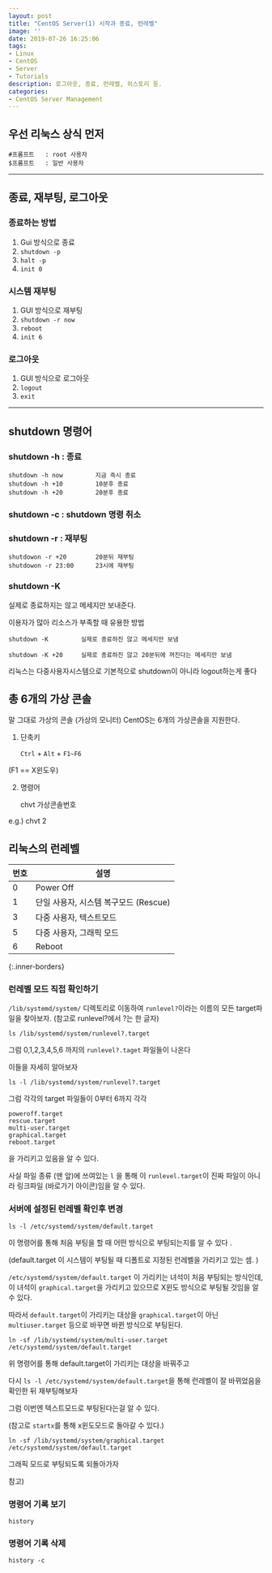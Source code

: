 ```yaml
---
layout: post
title: "CentOS Server(1) 시작과 종료, 런레벨"
image: ''
date: 2019-07-26 16:25:06
tags: 
- Linux
- CentOS 
- Server
- Tutorials
description: 로그아웃, 종료, 런레벨, 히스토리 등.
categories:
- CentOS Server Management
---
```


## 우선 리눅스 상식 먼저 

	#프롬프트	: root 사용자 
	$프롬프트	: 일반 사용자


---

## 종료, 재부팅, 로그아웃<br>

### 종료하는 방법

1. Gui 방식으로 종료
2. `shutdown -p`
3. `halt -p`
4. `init 0`

### 시스템 재부팅

1. GUI 방식으로 재부팅
2. `shutdown -r now`
3. `reboot`
4. `init 6`

### 로그아웃

1. GUI 방식으로 로그아웃
2. `logout`
3. `exit`


---


## shutdown 명령어

### shutdown -h : 종료
    shutdown -h now 		지금 즉시 종료
    shutdown -h +10 		10분후 종료
    shutdown -h +20 		20분후 종료
    
### shutdown -c : shutdown 명령 취소

### shutdown -r : 재부팅
    shutdowon -r +20		20분뒤 재부팅
    shutdowon -r 23:00		23시에 재부팅

### shutdown -K
실제로 종료하지는 않고 메세지만 보내준다. 

이용자가 많아 리소스가 부족할 때 유용한 방법

    shutdown -K			실제로 종료하진 않고 메세지만 보냄

    shutdown -K +20		실제로 종료하진 않고 20분뒤에 꺼진다는 메세지만 보냄


리눅스는 다중사용자시스템으로 기본적으로 shutdown이 아니라 logout하는게 좋다


## 총 6개의 가상 콘솔

말 그대로 가상의 콘솔 (가상의 모니터)
CentOS는 6개의 가상콘솔을 지원한다.

1. 단축키

    `Ctrl` + `Alt` + `F1~F6`

(F1 == X윈도우)

2. 명령어

	chvt 가상콘솔번호

e.g.) chvt 2

## 리눅스의 런레벨


|번호 | 설명|
|------------ | -------------|
|0 | Power Off|
|1 | 단일 사용자, 시스템 복구모드 (Rescue)|
|3 | 다중 사용자, 텍스트모드|
|5 | 다중 사용자, 그래픽 모드|
|6 | Reboot|
{:.inner-borders}


### 런레벨 모드 직접 확인하기 
`/lib/systemd/system/` 디렉토리로 이동하여 `runlevel?`이라는 이름의 모든 target파일을 찾아보자.
(참고로 runlevel?에서 ?는 한 글자)

    ls /lib/systemd/system/runlevel?.target

그럼 0,1,2,3,4,5,6 까지의 `runlevel?.taget` 파일들이 나온다

이들을 자세히 알아보자

    ls -l /lib/systemd/system/runlevel?.target

그럼 각각의 target 파일들이 0부터 6까지 각각 

    poweroff.target
    rescue.target
    multi-user.target
    graphical.target
    reboot.target

을 가리키고 있음을 알 수 있다.

사실 파일 종류 (맨 앞)에 쓰여있는  `l` 을 통해 
이 `runlevel.target`이 진짜 파일이 아니라 링크파일 (바로가기 아이콘)임을 알 수 있다. 

### 서버에 설정된 런레벨 확인후 변경

    ls -l /etc/systemd/system/default.target 

이 명령어를 통해 처음 부팅을 할 때 
어떤 방식으로 부팅되는지를 알 수 있다 .

(default.target 이 시스템이 부팅될 때 디폴트로 지정된 런레벨을 가리키고 있는 셈. )

`/etc/systemd/system/default.target` 이 가리키는 녀석이 처음 부팅되는 방식인데, 이 녀석이 `graphical.target`을 가리키고 있으므로 X윈도 방식으로 부팅될 것임을 알 수 있다.

따라서 `default.target`이 가리키는 대상을 `graphical.target`이 아닌 `multiuser.target` 등으로 바꾸면
바뀐 방식으로 부팅된다.

    ln -sf /lib/systemd/system/multi-user.target /etc/systemd/system/default.target

위 명령어를 통해 default.target이 가리키는 대상을 바꿔주고

다시 `ls -l /etc/systemd/system/default.target`을 통해  런레벨이 잘 바뀌었음을 확인한 뒤 재부팅해보자

그럼 이번엔 텍스트모드로 부팅된다는걸 알 수 있다.

(참고로 `startx`를 통해 x윈도모드로 돌아갈 수 있다.)

    ln -sf /lib/systemd/system/graphical.target /etc/systemd/system/default.target

그래픽 모드로 부팅되도록 되돌아가자


참고)

### 명령어 기록 보기

    history

### 명령어 기록 삭제

    history -c
